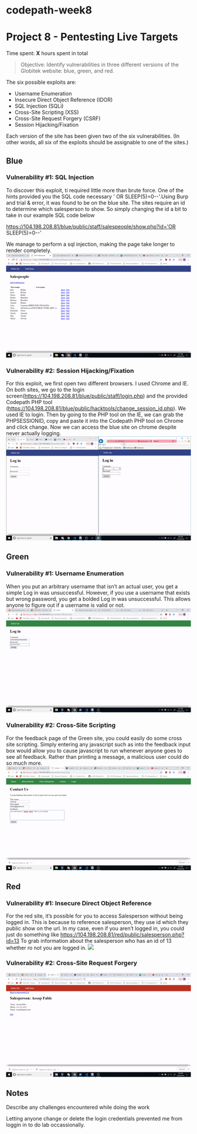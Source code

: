 # codepath-week8

# Project 8 - Pentesting Live Targets

Time spent: **X** hours spent in total

> Objective: Identify vulnerabilities in three different versions of the Globitek website: blue, green, and red.

The six possible exploits are:
* Username Enumeration
* Insecure Direct Object Reference (IDOR)
* SQL Injection (SQLi)
* Cross-Site Scripting (XSS)
* Cross-Site Request Forgery (CSRF)
* Session Hijacking/Fixation

Each version of the site has been given two of the six vulnerabilities. (In other words, all six of the exploits should be assignable to one of the sites.)

## Blue

### Vulnerability #1: SQL Injection
To discover this exploit, ti required little more than brute force. One of the hints provided you the SQL code necessary ' OR SLEEP(5)=0--'.Using Burp and trial & error, it was found to be on the blue site.  The sites require an id to determine which salesperson to show. So simply changing the id a bit to take in our example SQL code below

https://104.198.208.81/blue/public/staff/salespeople/show.php?id='OR SLEEP(5)=0--'

We manage to perform a sql injection, making the page take longer to render completely. 
![](sql.gif)

### Vulnerability #2: Session Hijacking/Fixation
For this exploit, we first open two different browsers. I used Chrome and IE.  On both sites, we go to the login screen(https://104.198.208.81/blue/public/staff/login.php) and the provided Codepath PHP tool (https://104.198.208.81/blue/public/hacktools/change_session_id.php). We used IE to login. Then by going to the PHP tool on the IE, we can grab the PHPSESSIONID, copy and paste it into the Codepath PHP tool on Chrome and click change. Now we can access the blue site on chrome despite never actually logging.
![](session-hijacking.gif)
## Green

### Vulnerability #1: Username Enumeration
When you put an arbitrary username that isn’t an actual user, you get a simple Log in was unsuccessful. However, if you use a username that exists but wrong password, you get a bolded Log in was unsuccessful. This allows anyone to figure out if a username is valid or not.
![](user_enumeration.gif)
### Vulnerability #2: Cross-Site Scripting
For the feedback page of the Green site, you could easily do some cross site scripting. Simply entering any javascript such as <script>alert('test');</script> into the feedback input box would allow you to cause javascript to run whenever anyone goes to see all feedback. Rather than printing a message, a malicious user could do so much more.
![](cross-site.gif)

## Red

### Vulnerability #1: Insecure Direct Object Reference
For the red site, it’s possible for you to access Salesperson without being logged in.  This is because to reference salesperson, they use id which they public show on the url. In my case, even if you aren’t logged in, you could just do something like
 https://104.198.208.81/red/public/salesperson.php?id=13
To grab information about the salesperson who has an id of 13 whether ro not you are logged in.
![](user_enum.gif)

### Vulnerability #2: Cross-Site Request Forgery

![](IDOR.gif)
## Notes

Describe any challenges encountered while doing the work

Letting anyone change or delete the login credentials prevented me from loggin in to do lab occassionally.
